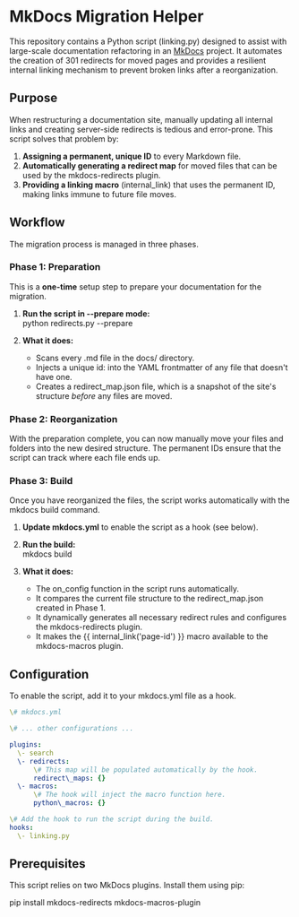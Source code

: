 # **MkDocs Migration Helper**

This repository contains a Python script (linking.py) designed to assist with large-scale documentation refactoring in an [MkDocs](https://www.mkdocs.org/) project. It automates the creation of 301 redirects for moved pages and provides a resilient internal linking mechanism to prevent broken links after a reorganization.

## **Purpose**

When restructuring a documentation site, manually updating all internal links and creating server-side redirects is tedious and error-prone. This script solves that problem by:

1. **Assigning a permanent, unique ID** to every Markdown file.  
2. **Automatically generating a redirect map** for moved files that can be used by the mkdocs-redirects plugin.  
3. **Providing a linking macro** (internal\_link) that uses the permanent ID, making links immune to future file moves.

## **Workflow**

The migration process is managed in three phases.

### **Phase 1: Preparation**

This is a **one-time** setup step to prepare your documentation for the migration.

1. **Run the script in \--prepare mode:**  
   python redirects.py \--prepare

2. **What it does:**  
   * Scans every .md file in the docs/ directory.  
   * Injects a unique id: into the YAML frontmatter of any file that doesn't have one.  
   * Creates a redirect\_map.json file, which is a snapshot of the site's structure *before* any files are moved.

### **Phase 2: Reorganization**

With the preparation complete, you can now manually move your files and folders into the new desired structure. The permanent IDs ensure that the script can track where each file ends up.

### **Phase 3: Build**

Once you have reorganized the files, the script works automatically with the mkdocs build command.

1. **Update mkdocs.yml** to enable the script as a hook (see below).  
2. **Run the build:**  
   mkdocs build

3. **What it does:**  
   * The on\_config function in the script runs automatically.  
   * It compares the current file structure to the redirect\_map.json created in Phase 1\.  
   * It dynamically generates all necessary redirect rules and configures the mkdocs-redirects plugin.  
   * It makes the {{ internal\_link('page-id') }} macro available to the mkdocs-macros plugin.

## **Configuration**

To enable the script, add it to your mkdocs.yml file as a hook.

```yaml
\# mkdocs.yml

\# ... other configurations ...

plugins:  
  \- search  
  \- redirects:  
      \# This map will be populated automatically by the hook.  
      redirect\_maps: {}  
  \- macros:  
      \# The hook will inject the macro function here.  
      python\_macros: {}

\# Add the hook to run the script during the build.  
hooks:  
  \- linking.py
```

## **Prerequisites**

This script relies on two MkDocs plugins. Install them using pip:

pip install mkdocs-redirects mkdocs-macros-plugin
